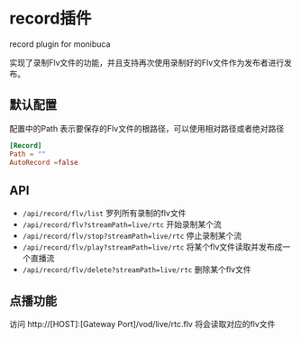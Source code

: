 # record插件
record plugin for monibuca

实现了录制Flv文件的功能，并且支持再次使用录制好的Flv文件作为发布者进行发布。

## 默认配置
配置中的Path 表示要保存的Flv文件的根路径，可以使用相对路径或者绝对路径
```toml
[Record]
Path = ""
AutoRecord =false
```

## API

- `/api/record/flv/list` 罗列所有录制的flv文件
- `/api/record/flv?streamPath=live/rtc` 开始录制某个流
- `/api/record/flv/stop?streamPath=live/rtc` 停止录制某个流
- `/api/record/flv/play?streamPath=live/rtc` 将某个flv文件读取并发布成一个直播流
- `/api/record/flv/delete?streamPath=live/rtc` 删除某个flv文件

## 点播功能

访问 http://[HOST]:[Gateway Port]/vod/live/rtc.flv 将会读取对应的flv文件